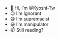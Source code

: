 - 👋  Hi, I’m @Kyoshi-Tw
- 😉  I’m Ignorant
- 😄  I’m supremacist
- 😀  I’m manipulator
- 📫 Still reading?

<!---
Kyoshi-Tw/Kyoshi-Tw is a ✨ special ✨ repository because its `README.md` (this file) appears on your GitHub profile.
You can click the Preview link to take a look at your changes.
--->
